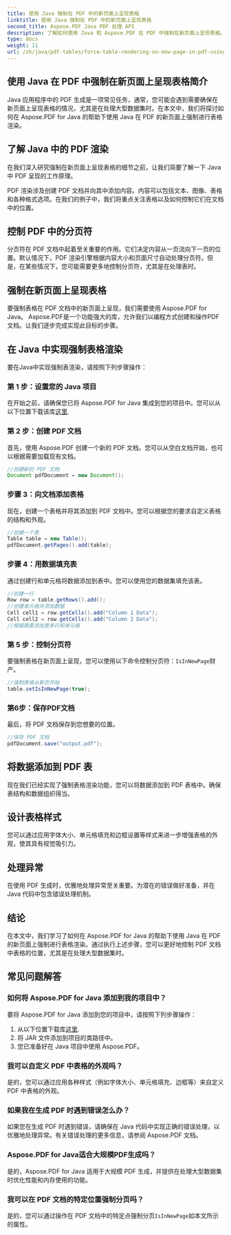 ```yaml
---
title: 使用 Java 强制在 PDF 中的新页面上呈现表格
linktitle: 使用 Java 强制在 PDF 中的新页面上呈现表格
second_title: Aspose.PDF Java PDF 处理 API
description: 了解如何使用 Java 和 Aspose.PDF 在 PDF 中强制在新页面上呈现表格。本分步指南包括源代码和精确 PDF 文档格式设置的专家提示。
type: docs
weight: 11
url: /zh/java/pdf-tables/force-table-rendering-on-new-page-in-pdf-using-java/
---
```


## 使用 Java 在 PDF 中强制在新页面上呈现表格简介

Java 应用程序中的 PDF 生成是一项常见任务，通常，您可能会遇到需要确保在新页面上呈现表格的情况，尤其是在处理大型数据集时。在本文中，我们将探讨如何在 Aspose.PDF for Java 的帮助下使用 Java 在 PDF 的新页面上强制进行表格渲染。

## 了解 Java 中的 PDF 渲染

在我们深入研究强制在新页面上呈现表格的细节之前，让我们简要了解一下 Java 中 PDF 呈现的工作原理。

PDF 渲染涉及创建 PDF 文档并向其中添加内容。内容可以包括文本、图像、表格和各种格式选项。在我们的例子中，我们将重点关注表格以及如何控制它们在文档中的位置。

## 控制 PDF 中的分页符

分页符在 PDF 文档中起着至关重要的作用。它们决定内容从一页流向下一页的位置。默认情况下，PDF 渲染引擎根据内容大小和页面尺寸自动处理分页符。但是，在某些情况下，您可能需要更多地控制分页符，尤其是在处理表时。

## 强制在新页面上呈现表格

要强制表格在 PDF 文档中的新页面上呈现，我们需要使用 Aspose.PDF for Java。 Aspose.PDF是一个功能强大的库，允许我们以编程方式创建和操作PDF文档。让我们逐步完成实现此目标的步骤。

## 在 Java 中实现强制表格渲染

要在Java中实现强制表渲染，请按照下列步骤操作：

### 第 1 步：设置您的 Java 项目

在开始之前，请确保您已将 Aspose.PDF for Java 集成到您的项目中。您可以从以下位置下载该库[这里](https://releases.aspose.com/pdf/java/).

### 第 2 步：创建 PDF 文档

首先，使用 Aspose.PDF 创建一个新的 PDF 文档。您可以从空白文档开始，也可以根据需要加载现有文档。

```java
//创建新的 PDF 文档
Document pdfDocument = new Document();
```

### 步骤 3：向文档添加表格

现在，创建一个表格并将其添加到 PDF 文档中。您可以根据您的要求自定义表格的结构和外观。

```java
//创建一个表
Table table = new Table();
pdfDocument.getPages().add(table);
```

### 步骤 4：用数据填充表

通过创建行和单元格将数据添加到表中。您可以使用您的数据集填充该表。

```java
//创建一行
Row row = table.getRows().add();
//创建单元格并添加数据
Cell cell1 = row.getCells().add("Column 1 Data");
Cell cell2 = row.getCells().add("Column 2 Data");
//根据需要添加更多行和单元格
```

### 第 5 步：控制分页符

要强制表格在新页面上呈现，您可以使用以下命令控制分页符：`IsInNewPage`财产。

```java
//强制表格从新页开始
table.setIsInNewPage(true);
```

### 第6步：保存PDF文档

最后，将 PDF 文档保存到您想要的位置。

```java
//保存 PDF 文档
pdfDocument.save("output.pdf");
```

## 将数据添加到 PDF 表

现在我们已经实现了强制表格渲染功能，您可以将数据添加到 PDF 表格中。确保表结构和数据组织得当。

## 设计表格样式

您可以通过应用字体大小、单元格填充和边框设置等样式来进一步增强表格的外观，使其具有视觉吸引力。

## 处理异常

在使用 PDF 生成时，优雅地处理异常至关重要。为潜在的错误做好准备，并在 Java 代码中包含错误处理机制。

## 结论

在本文中，我们学习了如何在 Aspose.PDF for Java 的帮助下使用 Java 在 PDF 的新页面上强制进行表格渲染。通过执行上述步骤，您可以更好地控制 PDF 文档中表格的位置，尤其是在处理大型数据集时。

## 常见问题解答

### 如何将 Aspose.PDF for Java 添加到我的项目中？

要将 Aspose.PDF for Java 添加到您的项目中，请按照下列步骤操作：
1. 从以下位置下载库[这里](https://releases.aspose.com/pdf/java/).
2. 将 JAR 文件添加到项目的类路径中。
3. 您已准备好在 Java 项目中使用 Aspose.PDF。

### 我可以自定义 PDF 中表格的外观吗？

是的，您可以通过应用各种样式（例如字体大小、单元格填充、边框等）来自定义 PDF 中表格的外观。

### 如果我在生成 PDF 时遇到错误怎么办？

如果您在生成 PDF 时遇到错误，请确保在 Java 代码中实现正确的错误处理，以优雅地处理异常。有关错误处理的更多信息，请参阅 Aspose.PDF 文档。

### Aspose.PDF for Java适合大规模PDF生成吗？

是的，Aspose.PDF for Java 适用于大规模 PDF 生成，并提供在处理大型数据集时优化性能和内存使用的功能。

### 我可以在 PDF 文档的特定位置强制分页吗？

是的，您可以通过操作在 PDF 文档中的特定点强制分页`IsInNewPage`如本文所示的属性。
